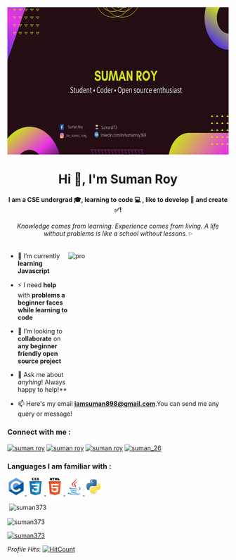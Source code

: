 <img src="https://github.com/Suman373/Suman373/blob/main/20220403_123433_0000.png" align="center" width="100%" height="335" alt="non-human-visible.png"> 
<h1 align="center">Hi &#127773;, I'm Suman Roy</h1>
<h4 align="center">I am a CSE undergrad &#127891;, learning to code &#x1f4bb; , like to develop &#x1f680; and create &#9989;!</h4>
<h6 align="center">Knowledge comes from learning. Experience comes from living. A life without problems is like a school without lessons.&#10024;</h6>
<img src="https://media2.giphy.com/media/40cxBsgqqwb65M5ivp/200.gif" align="right" alt="pro" height="300" width="365">



- 🌱 I’m currently **learning** **Javascript**

- ⚡ I need **help** with **problems a beginner faces while learning to code**  

- 👯 I’m looking to **collaborate** on **any beginner friendly open source project**

- 💬 Ask me about *anyhing*! Always happy to help!**

- 📫 Here's my email **iamsuman898@gmail.com**.You can send me any query or message!


<h3 align="left">Connect with me :</h3>
<p align="left">
<a href="https://codepen.io/suman roy" target="blank"><img align="center" src="https://raw.githubusercontent.com/rahuldkjain/github-profile-readme-generator/master/src/images/icons/Social/codepen.svg" alt="suman roy" height="30" width="40" /></a>
<a href="https://linkedin.com/in/sumanroy369" target="blank"><img align="center" src="https://raw.githubusercontent.com/rahuldkjain/github-profile-readme-generator/master/src/images/icons/Social/linked-in-alt.svg" alt="suman roy" height="30" width="40" /></a>
<a href="https://fb.com/Suman Roy" target="blank"><img align="center" src="https://raw.githubusercontent.com/rahuldkjain/github-profile-readme-generator/master/src/images/icons/Social/facebook.svg" alt="suman roy" height="30" width="40" /></a>
<a href="https://www.codechef.com/users/suman_26" target="blank"><img align="center" src="https://cdn.jsdelivr.net/npm/simple-icons@3.1.0/icons/codechef.svg" alt="suman_26" height="30" width="40" /></a>
</p>

<h3 align="left">Languages I am familiar with :</h3>
<p align="left"> <a href="https://www.cprogramming.com/" target="_blank" rel="noreferrer"> <img src="https://raw.githubusercontent.com/devicons/devicon/master/icons/c/c-original.svg" alt="c" width="40" height="40"/> </a> <a href="https://www.w3schools.com/css/" target="_blank" rel="noreferrer"> <img src="https://raw.githubusercontent.com/devicons/devicon/master/icons/css3/css3-original-wordmark.svg" alt="css3" width="40" height="40"/> </a> <a href="https://www.w3.org/html/" target="_blank" rel="noreferrer"> <img src="https://raw.githubusercontent.com/devicons/devicon/master/icons/html5/html5-original-wordmark.svg" alt="html5" width="40" height="40"/> </a> <a href="https://www.java.com" target="_blank" rel="noreferrer"> <img src="https://raw.githubusercontent.com/devicons/devicon/master/icons/java/java-original.svg" alt="java" width="40" height="40"/> </a> <a href="https://www.python.org" target="_blank" rel="noreferrer"> <img src="https://raw.githubusercontent.com/devicons/devicon/master/icons/python/python-original.svg" alt="python" width="40" height="40"/> </a> </p>

<p>&nbsp;<img align="center" src="https://github-readme-stats.vercel.app/api?username=suman373&show_icons=true&locale=en" alt="suman373" /></p>

<p><img align="center" src="https://github-readme-streak-stats.herokuapp.com/?user=suman373&" alt="suman373" /></p>

<p align="left"> <a href="https://github.com/ryo-ma/github-profile-trophy"><img src="https://github-profile-trophy.vercel.app/?username=suman373" alt="suman373"></a> </p>

*Profile Hits*: 
[![HitCount](https://hits.dwyl.com/Suman373/Suman373.svg?style=flat-square)](http://hits.dwyl.com/Suman373/Suman373)

